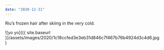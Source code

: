 ```yaml
---
date: "2020-12-31"
---
```


Riu’s frozen hair after skiing in the very cold.

![yo yo]({{ site.baseurl }}/assets/images/2020/1c18ccfed3e3eb31d846c7f467b76b4924d3c4d6.jpg)
